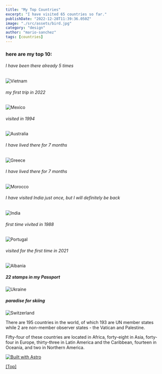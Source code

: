 ```yaml
---
title: "My Top Countries"
excerpt: "I have visited 65 countries so far."
publishDate: "2022-12-28T11:39:36.050Z"
image: "./src/assets/bird.jpg"
category: "design"
author: "mario-sanchez"
tags: [countries]
---
```

### here are my top 10:


###### I have been there already 5 times
![Vietnam](https://upload.wikimedia.org/wikipedia/commons/2/21/Flag_of_Vietnam.svg "Vietnam" ) 



###### my first trip in 2022
![Mexico](https://upload.wikimedia.org/wikipedia/commons/f/fc/Flag_of_Mexico.svg "Mexico")


###### visited in 1994
![Australia](https://upload.wikimedia.org/wikipedia/commons/7/7c/Flag_of_Australia_%281903%E2%80%931908%29.svg "Australia")

###### I have lived there for 7 months
![Greece](https://upload.wikimedia.org/wikipedia/commons/f/fd/Flag_of_Greece_%28light_colors%29.svg "Greece")

###### I have lived there for 7 months
![Morocco](https://upload.wikimedia.org/wikipedia/commons/2/2c/Flag_of_Morocco.svg "Morocca")

###### I have visited India just once, but I will definitely be back

![India](https://upload.wikimedia.org/wikipedia/commons/4/41/Flag_of_India.svg "India")


###### first time vivited in 1988
![Portugal](https://upload.wikimedia.org/wikipedia/commons/5/5c/Flag_of_Portugal.svg "Portugal")

###### visited for the first time in 2021

![Albania](https://upload.wikimedia.org/wikipedia/commons/3/3e/Erroneous_rendition_of_the_flag_of_Albania_by_Eugene_Ipavec%2C_7_May_2012.svg "Albania")

##### 22 stamps in my Passport
![Ukraine](https://upload.wikimedia.org/wikipedia/commons/8/84/Flag_of_Ukraine_%281991%E2%80%931992%29.svg "Ukraine")

##### paradise for skiing
![Switzerland](https://upload.wikimedia.org/wikipedia/commons/f/f2/Civil_Ensign_of_Switzerland.svg "Switzerland")

There are 195 countries in the world, of which 193 are UN member states while 2 are non-member observer states - the Vatican and Palestine.

Fifty-four of these countries are located in Africa, forty-eight in Asia, forty-four in Europe, thirty-three in Latin America and the Caribbean, fourteen in Oceania, and two in Northern America. 


[![Built with Astro](https://astro.badg.es/v1/built-with-astro.svg)](https://astro.build)

[[Top]](#top)